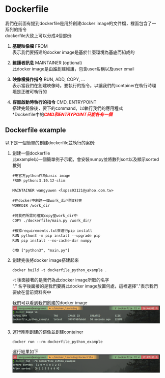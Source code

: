 # Dockerfile
我們在前面有提到dockerfile是用於創建docker image的文件檔，裡面包含了一系列的指令  
dockerfile大致上可以分成4個部份:
1. **基礎映像檔** FROM  
   表示我們要搭建的docker image是基於什麼環境為基底而組成的

2. **維護者訊息** MAINTAINER (optional)  
   此docker image是由誰創建維護，包含user名稱以及user email

3. **映像檔操作指令** RUN, ADD, COPY, ...  
   表示當我們在創建映像時，要執行的指令，以讓我們的container在執行時環境是正確可執行的

4. **容器啟動時執行的指令** CMD, ENTRYPOINT  
   搭建完鏡像後，要下的command，以執行我們的應用程式  
   \*Dockerfile中的<font color=#FF0000>***CMD和ENTRYPOINT只能各有一個***</font>

## Dockerfile example
以下是一個簡單的創建dockerfile並執行的案例:
1. 創建一個dockerfile  
   此example以一個簡單例子示範，會安裝numpy並將數列sort以及顯示sorted數列
   ```
   #用官方python作為basic image
   FROM python:3.10.12-slim
   
   MAINTAINER wangyuwen <lspss93121@yahoo.com.tw>
   
   #在docker中創建一個work_dir得資料夾
   WORKDIR /work_dir
   
   #將我們所需的檔案copy至work_dir中
   COPY ./dockerfile/main.py /work_dir/
   
   #根據requirements.txt來進行pip install
   RUN python3 -m pip install --upgrade pip
   RUN pip install --no-cache-dir numpy
   
   CMD ["python3", "main.py"]
   ```

2. 創建完後將docker image搭建起來
   ```
   docker build -t dockerfile_python_example .
   ```
   -t 後面接著的是我們為此docker image所取的名字  
   "\." 名字後面接的是我們要將此docker image放置何處，這裡選擇"\."表示我們要放在當前資料夾中  
   
   我們可以看到我們創建的docker image
   ![dockerfile_build_res](dockerfile_build_res.png)

3. 運行剛剛創建的鏡像並創建container  
   ```
   docker run --rm dockerfile_python_example
   ```
   運行結果如下
   ![docker_run_res](docker_run_res.png)
